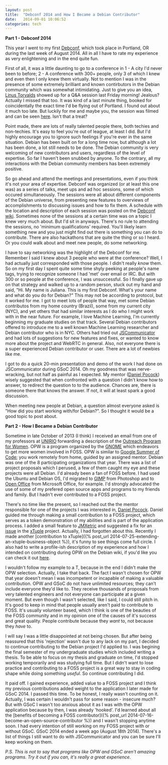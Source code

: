 ```yaml
---
layout: post
title:  "Debconf 2014 and How I Became a Debian Contributor"
date:   2014-09-01 10:06:52
categories: tech
---
```


**Part 1 - Debconf 2014**

This year I went to my first [Debconf](http://debconf14.debconf.org/), which took place in Portland, OR during the last week of August 2014. All in all I have to rate my experience as very enlightening and in the end quite fun. 

First of all, it was a little daunting to go to a conference in 1 - A city I'd never been to before; 2 - A conference with 300+ people, only 3 of which I knew and even then I only knew them virtually. Not to mention I was in the presence of some extremely brilliant and known contirbutors in the Debian community which was somewhat intimidating. Just to give you an idea, [Linus Torvalds](http://en.wikipedia.org/wiki/Linus_Torvalds) showed up for a Q&A session last Friday morning! Jealous? Actually I missed that too. It was kind of a last minute thing, booked for coincidentally the exact time I'd be flying out of Portland. I found out about it much too late. But luckily for me and maybe you, the session was filmed and can be seen [here](http://meetings-archive.debian.net/pub/debian-meetings/2014/debconf14/webm/QA_with_Linus_Torvalds.webm). Isn't that a treat?

Point made, there are lots of really talented people there, both techies and non-techies. It's easy to feel you're out of league, at least I did. But I'd highly encourage you to ignore such feelings if you're ever in the same situation. Debian has been built on for a long time now, but although a lot has been done, a lot still needs to be done. The Debian community is very welcoming of new contributors and users, regardless of the level of expertise. So far I haven't been snubbed by anyone. To the contrary, all my interactions with the Debian community members has been extremely positive. 

So go ahead and attend the meetings and presentations, even if you think it's not your area of expertise. Debconf was organized (or at least this one was) as a series of talks, meet ups and ad hoc sessions, some of which occured simultaneously. The sessions were all about different components of the Debian universe, from presenting new features to overviews of accomplishments to discussing issues and how to fix them. A schedule with the location and description of each session was posted on the [Debconf wiki](https://summit.debconf.org/debconf14/). Sometimes none of the sessions at a certain time was on a topic I knew very much about. But I'd sit in anyways. There's no rule to attending the sessions, no 'minimum qualifications' required. You'll likely learn something new and you just might find out there is something you can do to contribute. There are also hackathons that are quite the thing or so I heard. Or you could walk about and meet new people, do some networking.

I have to say networking was the highlight of the Debconf for me. Remember I said I knew about 3 people who were at the conference? Well, I had actually just corresponded with those people. I didn't really *know* them. So on my first day I spent quite some time shyly peeking at people's name tags, trying to recognize someone I had 'met' over email or IRC. But with 300 or so people at the conference, I was unsuccessful. So I finally gave up on that strategy and walked up to a random person, stuck out my hand and said, "Hi. My name is Juliana. This is my first Debconf. What's your name and what do you do for Debian?" This may not be according to protocol, but it worked for me. I got to meet lots of people that way, met some Debian contributos from my home country (Brazil), some from my current city (NYC), and yet others that had similar interests as I do who I might work with in the near future. For example, I love Machine Learning, I'm currently beginning my graduate studies on that track. Several Debian contributors offered to introduce me to a well known Machine Learning researcher and Debian contributor who is in NYC. Others had tried out [JSCommunicator](https://github.com/opentelecoms-org/jscommunicator) and had lots of suggestions for new features and fixes, or wanted to know more about the project and WebRTC in general. Also, not everyone there is a super experienced Debian contributor or user. There are a lot of newbies like me. 

I got to do a quick 20-min presentation and demo of the work I had done on JSCommunicator during GSoC 2014. Oh my goodness that was nerve-wracking, but not half as painful as I expected. My mentor ([Daniel Pocock](http://danielpocock.com/)) wisely suggested that when confronted with a question I didn't know how to answer, to redirect the question to to the audience. Chances are, there is someone there that knows the answer. If not, it will at least spark a good discussion.

When meeting new people at Debian, a question almost everyone asked is "How did you start working with/for Debian?". So I thought it would be a good topic to post about.

**Part 2 - How I Became a Debian Contributor**

Sometime in late October of 2013 (I think) I received an email from one of my professors at [UNIRIO](http://www2.uniriotec.br/UNIRIO-CCET/) forwarding a description of the [Outreach Program for Women](http://gnome.org/opw/). OPW is a program organized by the [GNOME](http://www.gnome.org/) which endeavors to get more women involved in FOSS. OPW is similar to [Google Summer of Code](https://developers.google.com/open-source/soc/?csw=1); you work remotely from home, guided by an assigned mentor. Debian was one of the 8 participating organizations that year. There was a list of project proposals which I perused, a few of them caught my eye and these projects were all Debian. I'd already been a fan of FOSS before. I had used the Ubuntu and Debian OS, I'd migrated to [GIMP](http://www.gimp.org/) from Photoshop and to [Open Office](https://www.openoffice.org/) from Microsoft Office, for example. I'd strongly advocated the use of some of my prefered open source apps and programs to my friends and family. But I hadn't ever contributed to a FOSS project.

There's no time like the present, so I reached out the the mentor responsible for one of the projects I was interested in, [Daniel Pocock](http://danielpocock.com). Daniel guided me through making a small contribution to a FOSS project, which serves as a token demonstration of my abilities and is part of the application process. I added a small feature to [JMXetric](https://github.com/ganglia/jmxetric) and suggested a fix for an [issue](https://github.com/xtuple/qt-client/commit/7892bbe30bf345b7f7d4de24afed3b342c7751b0) in the [xTuple](http://www.xtuple.com) project. Actually, I had forgotten about this. Recently I made another [contribution to xTuple]({% post_url 2014-07-25-extending-an-xtuple-business-object %}), it's funny to see things come full circle. I also had to write a profile-ish description of my experience and how I intended on contributing during OPW on the Debian wiki, if you'd like you can check it out [here](https://wiki.debian.org/Juliana%20Louback). 

I wouldn't follow my example to a T, because in the end I didn't make the OPW selection. Actually, I take that back. The fact I wasn't chosen for OPW that year doesn't mean I was incompetent or incapable of making a valuable contribution. OPW and GSoC do not have unlimited resources; they can't include everyone they'd like to. They receive thousands of proposals from very talented engineers and not everyone can participate at a given moment. But even though I wasn't selected, like I said, I could still pitch in. It's good to keep in mind that people usually aren't paid to contribute to FOSS. It's usually volunteer based, which I think is one of the beauties of the FOSS community and in my opinion one of the causes of it's success and great quality. People contribute because they *want* to, not because they *have* to. 

I will say I was a little disappointed at not being chosen. But after being reassured that this 'rejection' wasn't due to any lack on my part, I decided to continue contributing to the Debian project I'd applied to. I was begining the final semester of my undergraduate studies which included writing a thesis. To be able to focus on my thesis and graduate on time, I'd stopped working temporarily and was studying full time. But I didn't want to lose practice and contributing to a FOSS project is a great way to stay in coding shape while doing something *useful*. So continue contributing I did.

It paid off. I gained experience, added value to a FOSS project and I think my previous contributions added weight to the application I later made for GSoC 2014. I passed this time. To be honest, I really wasn't counting on it. Actually, I was certain I wouldn't pass for some reason - insecure much? But with GSoC I wasn't too anxious about it as I was with the OPW application because by then, I was already 'hooked'. I'd learned about all the [benefits of becoming a FOSS contributor]({% post_url 2014-07-16-become-an-open-source-contributor %}) and I wasn't stopping anytime soon. I had every intention of still working on my FOSS project with or without GSoC. GSoC 2014 ended a week ago (August 18th 2014). There's a list of things I still want to do with JSCommunicator and you can be sure I'll keep working on them. 

*P.S. This is not to say that programs like OPW and GSoC aren't amazing programs. Try it out if you can, it's really a great experience.*


